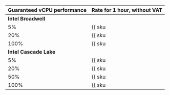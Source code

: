 Guaranteed vCPU performance | Rate for 1 hour, without VAT
--- | ---
**Intel Broadwell** |
5% | {{ sku|RUB|compute.vm.cpu.c05|string }}
20% | {{ sku|RUB|compute.vm.cpu.c20|string }}
100% | {{ sku|RUB|compute.vm.cpu.c100|string }}
**Intel Cascade Lake** |
5% | {{ sku|RUB|compute.vm.cpu.c05.v2|string }}
20% | {{ sku|RUB|compute.vm.cpu.c20.v2|string }}
50% | {{ sku|RUB|compute.vm.cpu.50.v2|string }}
100% | {{ sku|RUB|compute.vm.cpu.c100.v2|string }}